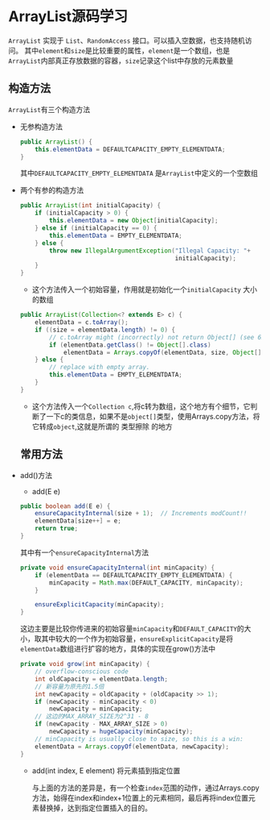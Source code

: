 # ArrayList源码学习
`ArrayList` 实现于 `List`、`RandomAccess` 接口。可以插入空数据，也支持随机访问。
其中`element`和`size`是比较重要的属性，`element`是一个数组，也是`ArrayList`内部真正存放数据的容器，`size`记录这个list中存放的元素数量

## 构造方法

`ArrayList`有三个构造方法

- 无参构造方法

  ```java
  public ArrayList() {
      this.elementData = DEFAULTCAPACITY_EMPTY_ELEMENTDATA;
  }
  ```

  其中`DEFAULTCAPACITY_EMPTY_ELEMENTDATA` 是`ArrayList`中定义的一个空数组



- 两个有参的构造方法

  ```java
  public ArrayList(int initialCapacity) {
      if (initialCapacity > 0) {
          this.elementData = new Object[initialCapacity];
      } else if (initialCapacity == 0) {
          this.elementData = EMPTY_ELEMENTDATA;
      } else {
          throw new IllegalArgumentException("Illegal Capacity: "+
                                             initialCapacity);
      }
  }
  ```

  - 这个方法传入一个初始容量，作用就是初始化一个`initialCapacity` 大小的数组

  ```java
  public ArrayList(Collection<? extends E> c) {
      elementData = c.toArray();
      if ((size = elementData.length) != 0) {
          // c.toArray might (incorrectly) not return Object[] (see 6260652)
          if (elementData.getClass() != Object[].class)
              elementData = Arrays.copyOf(elementData, size, Object[].class);
      } else {
          // replace with empty array.
          this.elementData = EMPTY_ELEMENTDATA;
      }
  }
  ```

  - 这个方法传入一个`Collection c`,将c转为数组，这个地方有个细节，它判断了一下c的类信息，如果不是`object[]`类型，使用Arrays.copy方法，将它转成`object`,这就是所谓的 类型擦除 的地方

  ## 常用方法

- add()方法

  - add(E e)

  ```java
  public boolean add(E e) {
      ensureCapacityInternal(size + 1);  // Increments modCount!!
      elementData[size++] = e;
      return true;
  }
  ```

  其中有一个`ensureCapacityInternal`方法

  ```java
  private void ensureCapacityInternal(int minCapacity) {
      if (elementData == DEFAULTCAPACITY_EMPTY_ELEMENTDATA) {
          minCapacity = Math.max(DEFAULT_CAPACITY, minCapacity);
      }
  
      ensureExplicitCapacity(minCapacity);
  }
  ```

  这边主要是比较你传进来的初始容量`minCapacity`和`DEFAULT_CAPACITY`的大小，取其中较大的一个作为初始容量，`ensureExplicitCapacity`是将`elementData`数组进行扩容的地方，具体的实现在grow()方法中

  ```java
  private void grow(int minCapacity) {
      // overflow-conscious code
      int oldCapacity = elementData.length;
      // 新容量为原先的1.5倍
      int newCapacity = oldCapacity + (oldCapacity >> 1);
      if (newCapacity - minCapacity < 0)
          newCapacity = minCapacity;
      // 这边的MAX_ARRAY_SIZE为2^31 - 8 
      if (newCapacity - MAX_ARRAY_SIZE > 0)
          newCapacity = hugeCapacity(minCapacity);
      // minCapacity is usually close to size, so this is a win:
      elementData = Arrays.copyOf(elementData, newCapacity);
  }
  ```

  - add(int index, E element) 将元素插到指定位置

    与上面的方法的差异是，有一个检查`index`范围的动作，通过Arrays.copy方法，始得在index和index+1位置上的元素相同，最后再将index位置元素替换掉，达到指定位置插入的目的。
